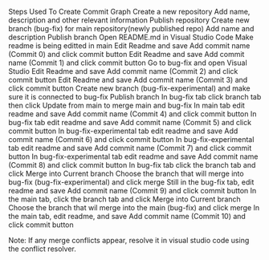 Steps Used To Create Commit Graph
Create a new repository
Add name, description and other relevant information
Publish repository
Create new branch (bug-fix) for main repository(newly published repo) 
Add name and description
Publish branch
Open README.md in Visual Studio Code 
Make readme is being editted in main
Edit Readme and save
Add commit name (Commit 0) and click commit button
Edit Readme and save
Add commit name (Commit 1) and click commit button
Go to bug-fix and open Visual Studio
Edit Readme and save
Add commit name (Commit 2) and click commit button
Edit Readme and save
Add commit name (Commit 3) and click commit button
Create new branch (bug-fix-experimental) and make sure it is connected to bug-fix
Publish branch
In bug-fix tab click branch tab then click Update from main to merge main and bug-fix
In main tab edit readme and save 
Add commit name (Commit 4) and click commit button
In bug-fix tab edit readme and save
Add commit name (Commit 5) and click commit button
In bug-fix-experimental tab edit readme and save
Add commit name (Commit 6) and click commit button
In bug-fix-experimental tab edit readme and save
Add commit name (Commit 7) and click commit button
In bug-fix-experimental tab edit readme and save
Add commit name (Commit 8) and click commit button
In bug-fix tab click the branch tab and click Merge into Current branch
Choose the branch that will merge into bug-fix (bug-fix-experimental) and click merge
Still in the bug-fix tab, edit readme and save
Add commit name (Commit 9) and click commit button
In the main tab, click the branch tab and click Merge into Current branch
Choose the branch that wil merge into the main (bug-fix) and click merge
In the main tab, edit readme, and save
Add commit name (Commit 10) and click commit button

Note: If any merge conflicts appear, resolve it in visual studio code using the conflict resolver.



